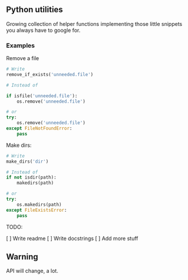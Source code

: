 ## Python utilities

Growing collection of helper functions implementing those little snippets you always have to google for.

### Examples

Remove a file

```python
# Write
remove_if_exists('unneeded.file')

# Instead of

if isfile('unneeded.file'):
    os.remove('unneeded.file')

# or
try:
    os.remove('unneeded.file')
except FileNotFoundError:
    pass
```

Make dirs:

```python
# Write
make_dirs('dir')

# Instead of
if not isdir(path):
    makedirs(path)

# or
try:
    os.makedirs(path)
except FileExistsError:
    pass
```

TODO:

[ ] Write readme 
[ ] Write docstrings 
[ ] Add more stuff

## Warning

API will change, a lot.

